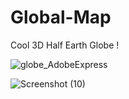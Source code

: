 # Global-Map
Cool 3D Half Earth Globe !

![globe_AdobeExpress](https://user-images.githubusercontent.com/63716265/179337660-c558c932-deb9-489d-a895-1408829e01ed.gif)


![Screenshot (10)](https://user-images.githubusercontent.com/63716265/179337705-a9a91f6b-f341-490c-891b-2dd96b8a62ed.png)
